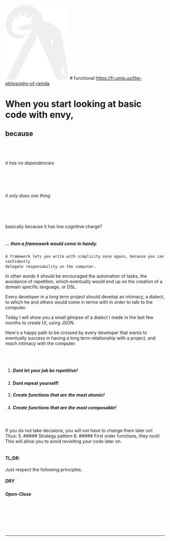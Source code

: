 ![img](./image.png) # functional https://fr.umio.us/the-philosophy-of-ramda

# When you start looking at basic code with envy,
## because

<br/>
<br/>

###### it has no dependencies

<br/>
<br/>

###### it only does one thing

<br/>
<br/>


basically because it has low cognitive charge?
<br/>
<br/>

##### ... then a framework would come in handy.

    A framework lets you write with simplicity once again, because you can confidently
    delegate responsability on the computer.

In other words it should be encouraged the automation of tasks, the avoidance of repetition, which eventually would end up on the creation of a domain specific language, or DSL.

Every developer in a long term project should develop an intimacy, a dialect, to which he and others would come in terms with in order to talk to the computer.

Today I will show you a small glimpse of a dialect I made in the last few months to create UI, using JSON.

Here's a  happy path to be crossed by every developer that wants to eventually success in having a long term relationship with a project, and reach intimacy with the computer.

<br/>
<br/>

1. ##### Dont let your job be repetitive!
2. #### Dont repeat yourself!
3. ##### Create functions that are the most atomic!
4. ##### Create functions that are the most composable!

<br/>

 If you do not take decisions, you will not have to change them later on! Thus:
5. ##### Strategy pattern
6. ##### First order functions, they rock!
This will allow you to avoid revisiting your code later on.
<br/>
<br/>

#### TL;DR:
Just respect the following principles.

##### DRY
##### Open-Close

<br/>
<br/>
<br/>
<br/>
<br/>

------------------------------------

<br/>
<br/>
